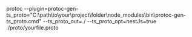 protoc --plugin=protoc-gen-ts_proto="C:\path\to\your\project\folder\node_modules\bin\protoc-gen-ts_proto.cmd" --ts_proto_out=./ --ts_proto_opt=nestJs=true ./proto/yourfile.proto
